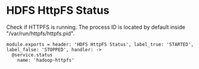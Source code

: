 
# HDFS HttpFS Status

Check if HTTPFS is running. The process ID is located by default
inside "/var/run/httpfs/httpfs.pid".

    module.exports = header: 'HDFS HttpFS Status', label_true: 'STARTED', label_false: 'STOPPED', handler: ->
      @service.status
        name: 'hadoop-httpfs'
